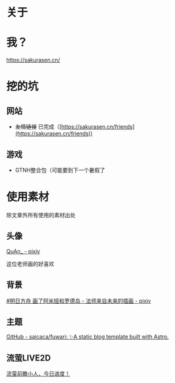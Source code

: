 # 关于

# 我？

https://sakurasen.cn/


# 挖的坑

## 网站

- ~~友情链接~~ 已完成（[https://sakurasen.cn/friends](https://sakurasen.cn/friends))

## 游戏

- GTNH整合包（可能要到下一个暑假了
# 使用素材
除文章外所有使用的素材出处
## 头像
[QuAn\_ - pixiv](https://www.pixiv.net/users/6657532)

这位老师画的好喜欢
## 背景
[#明日方舟 画了阿米娅和罗德岛 - 法师来自未来的插画 - pixiv](https://www.pixiv.net/artworks/124383634)
## 主题
[GitHub - saicaca/fuwari: ✨A static blog template built with Astro.](https://github.com/saicaca/fuwari)
## 流萤LIVE2D
[流萤前瞻小人，今日进度！](https://www.bilibili.com/video/BV1kJ4m1g7fs/?share_source=copy_web&vd_source=722c59ae589c4dd7c2cc954ecad0ae89)
